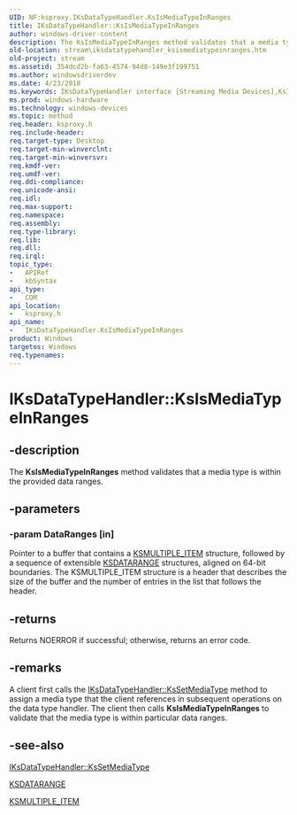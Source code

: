 ```yaml
---
UID: NF:ksproxy.IKsDataTypeHandler.KsIsMediaTypeInRanges
title: IKsDataTypeHandler::KsIsMediaTypeInRanges
author: windows-driver-content
description: The KsIsMediaTypeInRanges method validates that a media type is within the provided data ranges.
old-location: stream\iksdatatypehandler_ksismediatypeinranges.htm
old-project: stream
ms.assetid: 354dcd2b-fa63-4574-94d8-149e3f199751
ms.author: windowsdriverdev
ms.date: 4/23/2018
ms.keywords: IKsDataTypeHandler interface [Streaming Media Devices],KsIsMediaTypeInRanges method, IKsDataTypeHandler.KsIsMediaTypeInRanges, IKsDataTypeHandler::KsIsMediaTypeInRanges, KsIsMediaTypeInRanges, KsIsMediaTypeInRanges method [Streaming Media Devices], KsIsMediaTypeInRanges method [Streaming Media Devices],IKsDataTypeHandler interface, ksproxy/IKsDataTypeHandler::KsIsMediaTypeInRanges, ksproxy_ebd4f24e-02a2-4228-b11b-890693ece498.xml, stream.iksdatatypehandler_ksismediatypeinranges
ms.prod: windows-hardware
ms.technology: windows-devices
ms.topic: method
req.header: ksproxy.h
req.include-header: 
req.target-type: Desktop
req.target-min-winverclnt: 
req.target-min-winversvr: 
req.kmdf-ver: 
req.umdf-ver: 
req.ddi-compliance: 
req.unicode-ansi: 
req.idl: 
req.max-support: 
req.namespace: 
req.assembly: 
req.type-library: 
req.lib: 
req.dll: 
req.irql: 
topic_type:
-	APIRef
-	kbSyntax
api_type:
-	COM
api_location:
-	ksproxy.h
api_name:
-	IKsDataTypeHandler.KsIsMediaTypeInRanges
product: Windows
targetos: Windows
req.typenames: 
---
```


# IKsDataTypeHandler::KsIsMediaTypeInRanges


## -description


The <b>KsIsMediaTypeInRanges</b> method validates that a media type is within the provided data ranges.


## -parameters




### -param DataRanges [in]

Pointer to a buffer that contains a <a href="https://msdn.microsoft.com/library/windows/hardware/ff563441">KSMULTIPLE_ITEM</a> structure, followed by a sequence of extensible <a href="https://msdn.microsoft.com/library/windows/hardware/ff561658">KSDATARANGE</a> structures, aligned on 64-bit boundaries. The KSMULTIPLE_ITEM structure is a header that describes the size of the buffer and the number of entries in the list that follows the header.


## -returns



Returns NOERROR if successful; otherwise, returns an error code.




## -remarks



A client first calls the <a href="https://msdn.microsoft.com/library/windows/hardware/ff559844">IKsDataTypeHandler::KsSetMediaType</a> method to assign a media type that the client references in subsequent operations on the data type handler. The client then calls <b>KsIsMediaTypeInRanges</b> to validate that the media type is within particular data ranges. 




## -see-also




<a href="https://msdn.microsoft.com/library/windows/hardware/ff559844">IKsDataTypeHandler::KsSetMediaType</a>



<a href="https://msdn.microsoft.com/library/windows/hardware/ff561658">KSDATARANGE</a>



<a href="https://msdn.microsoft.com/library/windows/hardware/ff563441">KSMULTIPLE_ITEM</a>
 

 

